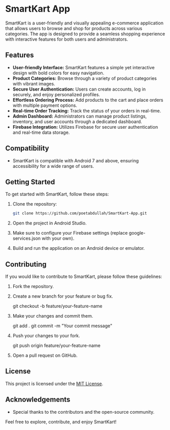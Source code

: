 # SmartKart App

SmartKart is a user-friendly and visually appealing e-commerce application that allows users to browse and shop for products across various categories. The app is designed to provide a seamless shopping experience with interactive features for both users and administrators.

## Features

- **User-friendly Interface:** SmartKart features a simple yet interactive design with bold colors for easy navigation.
- **Product Categories:** Browse through a variety of product categories with vibrant images.
- **Secure User Authentication:** Users can create accounts, log in securely, and enjoy personalized profiles.
- **Effortless Ordering Process:** Add products to the cart and place orders with multiple payment options.
- **Real-time Order Tracking:** Track the status of your orders in real-time.
- **Admin Dashboard:** Administrators can manage product listings, inventory, and user accounts through a dedicated dashboard.
- **Firebase Integration:** Utilizes Firebase for secure user authentication and real-time data storage.

## Compatibility

- SmartKart is compatible with Android 7 and above, ensuring accessibility for a wide range of users.

## Getting Started

To get started with SmartKart, follow these steps:

1. Clone the repository:

   ```bash
   git clone https://github.com/poetabdullah/SmartKart-App.git
   ```

2. Open the project in Android Studio.

3. Make sure to configure your Firebase settings (replace google-services.json with your own).

4. Build and run the application on an Android device or emulator.

## Contributing

If you would like to contribute to SmartKart, please follow these guidelines:

1. Fork the repository.

2. Create a new branch for your feature or bug fix.

   git checkout -b feature/your-feature-name


3. Make your changes and commit them.


   git add .
   git commit -m "Your commit message"


4. Push your changes to your fork.

  
   git push origin feature/your-feature-name


5. Open a pull request on GitHub.

## License

This project is licensed under the [MIT License](LICENSE).

## Acknowledgements

- Special thanks to the contributors and the open-source community.

Feel free to explore, contribute, and enjoy SmartKart!

